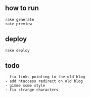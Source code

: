 ## how to run

    rake generate
    rake preview

## deploy 

    rake deploy

## todo

    - fix links pointing to the old blog
    - add htaccess redirect on old blog
    - gimme some style
    - fix strange characters
